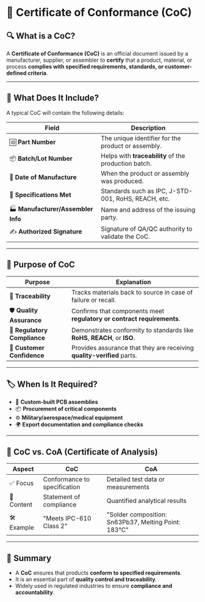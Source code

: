 # 📄 Certificate of Conformance (CoC)

## 🔍 What is a CoC?

A **Certificate of Conformance (CoC)** is an official document issued by a manufacturer, supplier, or assembler to **certify** that a product, material, or process **complies with specified requirements, standards, or customer-defined criteria**.

---

## 🧾 What Does It Include?

A typical CoC will contain the following details:

| Field | Description |
|-------|-------------|
| 🆔 **Part Number** | The unique identifier for the product or assembly. |
| 📦 **Batch/Lot Number** | Helps with **traceability** of the production batch. |
| 📅 **Date of Manufacture** | When the product or assembly was produced. |
| 🧪 **Specifications Met** | Standards such as IPC, J-STD-001, RoHS, REACH, etc. |
| 🏭 **Manufacturer/Assembler Info** | Name and address of the issuing party. |
| ✍️ **Authorized Signature** | Signature of QA/QC authority to validate the CoC. |

---

## 🎯 Purpose of CoC

| Purpose | Explanation |
|---------|-------------|
| 📌 **Traceability** | Tracks materials back to source in case of failure or recall. |
| 🛡️ **Quality Assurance** | Confirms that components meet **regulatory or contract requirements**. |
| 🧰 **Regulatory Compliance** | Demonstrates conformity to standards like **RoHS**, **REACH**, or **ISO**. |
| 🤝 **Customer Confidence** | Provides assurance that they are receiving **quality-verified** parts. |

---

## 🏷️ When Is It Required?

- 🔧 **Custom-built PCB assemblies**
- 📦 **Procurement of critical components**
- ⚙️ **Military/aerospace/medical equipment**
- 🌍 **Export documentation and compliance checks**

---

## 📜 CoC vs. CoA (Certificate of Analysis)

| Aspect | CoC | CoA |
|--------|-----|-----|
| ✅ Focus | Conformance to specification | Detailed test data or measurements |
| 📃 Content | Statement of compliance | Quantified analytical results |
| 🛠️ Example | "Meets IPC-610 Class 2" | "Solder composition: Sn63Pb37, Melting Point: 183°C" |

---

## 🧠 Summary

- A **CoC** ensures that products **conform to specified requirements**.
- It is an essential part of **quality control and traceability**.
- Widely used in regulated industries to ensure **compliance and accountability**.
